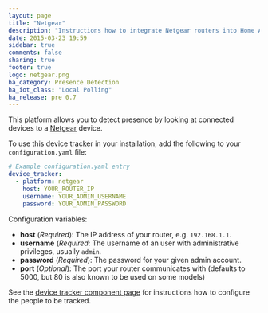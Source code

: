 ```yaml
---
layout: page
title: "Netgear"
description: "Instructions how to integrate Netgear routers into Home Assistant."
date: 2015-03-23 19:59
sidebar: true
comments: false
sharing: true
footer: true
logo: netgear.png
ha_category: Presence Detection
ha_iot_class: "Local Polling"
ha_release: pre 0.7
---
```



This platform allows you to detect presence by looking at connected devices to a [Netgear](http://www.netgear.com/) device.

To use this device tracker in your installation, add the following to your `configuration.yaml` file:

```yaml
# Example configuration.yaml entry
device_tracker:
  - platform: netgear
    host: YOUR_ROUTER_IP
    username: YOUR_ADMIN_USERNAME
    password: YOUR_ADMIN_PASSWORD
```

Configuration variables:

- **host** (*Required*): The IP address of your router, e.g. `192.168.1.1`.
- **username** (*Required*: The username of an user with administrative privileges, usually `admin`.
- **password** (*Required*): The password for your given admin account.
- **port** (*Optional*): The port your router communicates with (defaults to 5000, but 80 is also known to be used on some models)

See the [device tracker component page](/components/device_tracker/) for instructions how to configure the people to be tracked.
